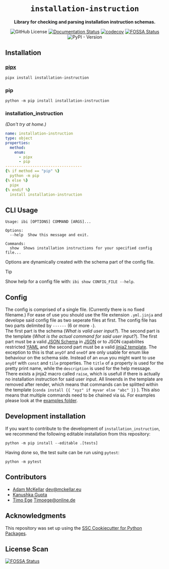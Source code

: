 <div align="center">

# `installation-instruction`

**Library for checking and parsing installation instruction schemas.**

![GitHub License](https://img.shields.io/github/license/instructions-d-installation/installation-instruction)
[![Documentation Status](https://readthedocs.org/projects/installation-instruction/badge/?version=latest)](https://installation-instruction.readthedocs.io/en/latest/?badge=latest)
[![codecov](https://codecov.io/gh/instructions-d-installation/installation-instruction/graph/badge.svg?token=5AIH36HYG3)](https://codecov.io/gh/instructions-d-installation/installation-instruction)
[![FOSSA Status](https://app.fossa.com/api/projects/git%2Bgithub.com%2Finstructions-d-installation%2Finstallation-instruction.svg?type=small)](https://app.fossa.com/projects/git%2Bgithub.com%2Finstructions-d-installation%2Finstallation-instruction?ref=badge_small)
![PyPI - Version](https://img.shields.io/pypi/v/installation-instruction)

</div>

## Installation

### [pipx](https://github.com/pypa/pipx)

```
pipx install installation-instruction
```


### pip

```
python -m pip install installation-instruction
```


### installation_instruction

*(Don't try at home.)*
```yaml
name: installation-instruction
type: object
properties:
  method:
    enum:
      - pipx
      - pip
----------------------------------
{% if method == "pip" %}
  python -m pip
{% else %}
  pipx
{% endif %}
  install installation-instruction
```


## CLI Usage

```
Usage: ibi [OPTIONS] COMMAND [ARGS]...

Options:
  --help  Show this message and exit.

Commands:
  show  Shows installation instructions for your specified config file...
```

Options are dynamically created with the schema part of the config file.   

> [!TIP]
> Show help for a config file with: `ibi show CONFIG_FILE --help`.


## Config

The config is comprised of a single file. (Currently there is no fixed filename.) 
For ease of use you should use the file extension `.yml.jinja` and develope said config file as two seperate files at first.
The config file has two parts delimited by `------` (6 or more `-`).   
The first part is the schema (*What is valid user input?*). The second part is the template (*What is the actual command for said user input?*).
The first part must be a valid [JSON Schema](https://json-schema.org/) in [JSON](https://www.json.org/json-en.html) or to JSON capabilites restricted [YAML](https://yaml.org/) and the second part must be a valid [jinja2 template](https://jinja.palletsprojects.com/en/3.0.x/templates/).
The exception to this is that `anyOf` and `oneOf` are only usable for enum like behaviour on the schema side.
Instead of an `enum` you might want to use `anyOf` with `const` and `tile` properties.
The `title` of a property is used for the pretty print name, while the `description` is used for the help message.
There exists a jinja2 macro called `raise`, which is usefull if there is actually no installation instruction for said user input.
All lineends in the template are removed after render, which means that commands can be splitted within the template (`conda install {{ "xyz" if myvar else "abc" }}` ).
This also means that multiple commands need to be chained via `&&`.
For examples please look at the [examples folder](./examples/).


## Development installation

If you want to contribute to the development of `installation_instruction`, we recommend
the following editable installation from this repository:

```
python -m pip install --editable .[tests]
```

Having done so, the test suite can be run using `pytest`:

```
python -m pytest
```

## Contributors

* [Adam McKellar](https://github.com/WyvernIXTL) [dev@mckellar.eu](mailto:dev@mckellar.eu)
* [Kanushka Gupta](https://github.com/KanushkaGupta)
* [Timo Ege](https://github.com/TimoEg) [Timoege@online.de](mailto:Timoege@online.de)


## Acknowledgments

This repository was set up using the [SSC Cookiecutter for Python Packages](https://github.com/ssciwr/cookiecutter-python-package).


## License Scan

[![FOSSA Status](https://app.fossa.com/api/projects/git%2Bgithub.com%2Finstructions-d-installation%2Finstallation-instruction.svg?type=large&issueType=license)](https://app.fossa.com/projects/git%2Bgithub.com%2Finstructions-d-installation%2Finstallation-instruction?ref=badge_large&issueType=license)
